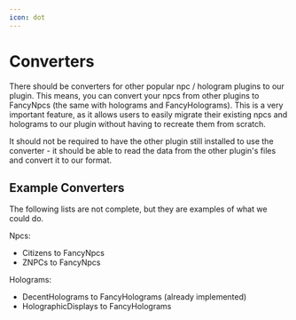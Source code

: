 ```yaml
---
icon: dot
---
```


# Converters

There should be converters for other popular npc / hologram plugins to our plugin. 
This means, you can convert your npcs from other plugins to FancyNpcs (the same with holograms and FancyHolograms). 
This is a very important feature, as it allows users to easily migrate their existing npcs and holograms to our plugin without having to recreate them from scratch.

It should not be required to have the other plugin still installed to use the converter - it should be able to read the data from the other plugin's files and convert it to our format.

## Example Converters

The following lists are not complete, but they are examples of what we could do.

Npcs:
- Citizens to FancyNpcs
- ZNPCs to FancyNpcs


Holograms:
- DecentHolograms to FancyHolograms (already implemented)
- HolographicDisplays to FancyHolograms